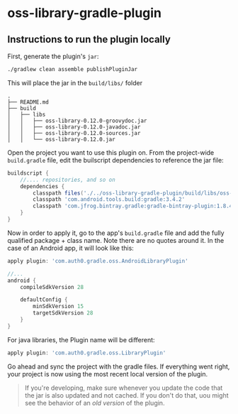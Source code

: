# oss-library-gradle-plugin

## Instructions to run the plugin locally

First, generate the plugin's `jar`:

```sh
./gradlew clean assemble publishPluginJar
```

This will place the jar in the `build/libs/` folder

```
.
├── README.md
├── build
│   ├── libs
│   │   ├── oss-library-0.12.0-groovydoc.jar
│   │   ├── oss-library-0.12.0-javadoc.jar
│   │   ├── oss-library-0.12.0-sources.jar
│   │   └── oss-library-0.12.0.jar
```

Open the project you want to use this plugin on. From the project-wide `build.gradle` file, edit the builscript dependencies to reference the jar file:

```groovy
buildscript {
    //.... repositories, and so on
    dependencies {
        classpath files('./../oss-library-gradle-plugin/build/libs/oss-library-0.12.0.jar')
        classpath 'com.android.tools.build:gradle:3.4.2'
        classpath 'com.jfrog.bintray.gradle:gradle-bintray-plugin:1.8.4'
    }
}
```

Now in order to apply it, go to the app's `build.gradle` file and add the fully qualified package + class name. Note there are no quotes around it. In the case of an Android app, it will look like this:

```groovy
apply plugin: 'com.auth0.gradle.oss.AndroidLibraryPlugin'

//...
android {
    compileSdkVersion 28

    defaultConfig {
        minSdkVersion 15
        targetSdkVersion 28
    }
}
```

For java libraries, the Plugin name will be different:

```groovy
apply plugin: 'com.auth0.gradle.oss.LibraryPlugin'
```

Go ahead and sync the project with the gradle files. If everything went right, your project is now using the most recent local version of the plugin. 

> If you're developing, make sure whenever you update the code that the jar is also updated and not cached. If you don't do that, uou might see the behavior of an _old version_ of the plugin.